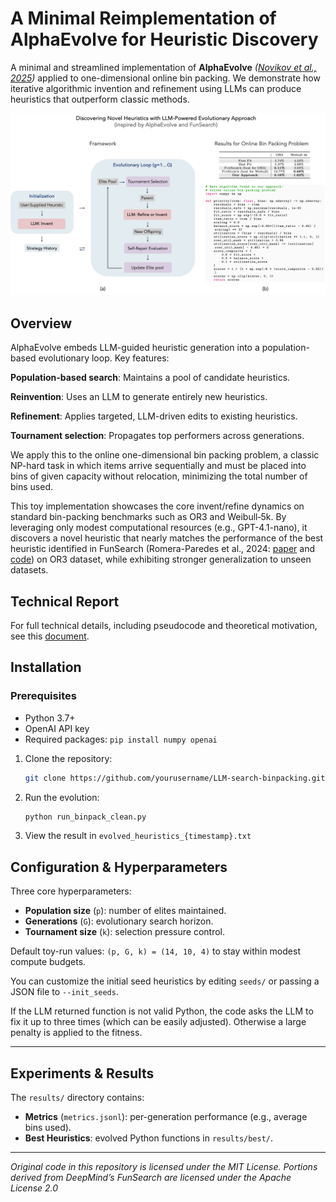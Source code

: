 # A Minimal Reimplementation of AlphaEvolve for Heuristic Discovery 

A minimal and streamlined implementation of **AlphaEvolve** *([Novikov et al., 2025](https://arxiv.org/abs/2506.13131))* applied to one-dimensional online bin packing. We demonstrate how iterative algorithmic invention and refinement using LLMs can produce heuristics that outperform classic methods.

![Figure 1: Performance over generations](figure.png)

## Overview

AlphaEvolve embeds LLM-guided heuristic generation into a population-based evolutionary loop. Key features:

**Population-based search**: Maintains a pool of candidate heuristics.

**Reinvention**: Uses an LLM to generate entirely new heuristics.

**Refinement**: Applies targeted, LLM-driven edits to existing heuristics.

**Tournament selection**: Propagates top performers across generations.

We apply this to the online one-dimensional bin packing problem, a classic NP-hard task in which items arrive sequentially and must be placed into bins of given capacity without relocation, minimizing the total number of bins used.

This toy implementation showcases the core invent/refine dynamics on standard bin-packing benchmarks such as OR3 and Weibull‑5k. By leveraging only modest computational resources (e.g., GPT-4.1-nano), it discovers a novel heuristic that nearly matches the performance of the best heuristic identified in FunSearch (Romera-Paredes et al., 2024:
[paper](https://deepmind.google/discover/blog/funsearch-making-new-discoveries-in-mathematical-sciences-using-large-language-models/) and
[code](https://github.com/google-deepmind/funsearch)) on OR3 dataset, while exhibiting stronger generalization to unseen datasets.

## Technical Report

For full technical details, including pseudocode and theoretical motivation, see this [document](technical_report.pdf).


## Installation


### Prerequisites
- Python 3.7+
- OpenAI API key 
- Required packages: `pip install numpy openai`


1. Clone the repository:

   ```bash
   git clone https://github.com/yourusername/LLM-search-binpacking.git
   ```
2. Run the evolution:
   ```bash
   python run_binpack_clean.py
   ```
3. View the result in `evolved_heuristics_{timestamp}.txt`


## Configuration & Hyperparameters

Three core hyperparameters:

* **Population size** (`p`): number of elites maintained.
* **Generations** (`G`): evolutionary search horizon.
* **Tournament size** (`k`): selection pressure control.

Default toy-run values: `(p, G, k) = (14, 10, 4)` to stay within modest compute budgets.

You can customize the initial seed heuristics by editing `seeds/` or passing a JSON file to `--init_seeds`.

If the LLM returned function is not valid Python, the code asks the LLM to fix it up to three times (which can be easily adjusted). Otherwise a large penalty is applied to the fitness. 

---

## Experiments & Results

The `results/` directory contains:

* **Metrics** (`metrics.jsonl`): per-generation performance (e.g., average bins used).
* **Best Heuristics**: evolved Python functions in `results/best/`.

---

*Original code in this repository is licensed under the MIT License. Portions derived from DeepMind’s FunSearch are licensed under the Apache License 2.0*